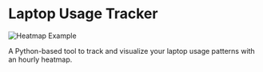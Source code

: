 # Laptop Usage Tracker

![Heatmap Example](https://i.imgur.com/FTpKIK1.png)

A Python-based tool to track and visualize your laptop usage patterns with an hourly heatmap.
